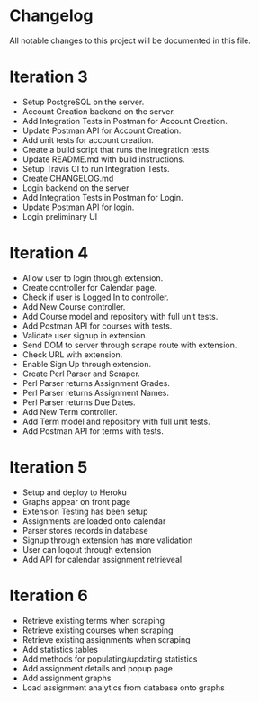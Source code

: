 # Changelog
All notable changes to this project will be documented in this file.

# Iteration 3
- Setup PostgreSQL on the server.
- Account Creation backend on the server.
- Add Integration Tests in Postman for Account Creation.
- Update Postman API for Account Creation.
- Add unit tests for account creation.
- Create a build script that runs the integration tests.
- Update README.md with build instructions.
- Setup Travis CI to run Integration Tests.
- Create CHANGELOG.md
- Login backend on the server
- Add Integration Tests in Postman for Login.
- Update Postman API for login.
- Login preliminary UI

# Iteration 4
- Allow user to login through extension.
- Create controller for Calendar page.
- Check if user is Logged In to controller.
- Add New Course controller.
- Add Course model and repository with full unit tests.
- Add Postman API for courses with tests.
- Validate user signup in extension.
- Send DOM to server through scrape route with extension.
- Check URL with extension.
- Enable Sign Up through extension.
- Create Perl Parser and Scraper.
- Perl Parser returns Assignment Grades.
- Perl Parser returns Assignment Names.
- Perl Parser returns Due Dates.
- Add New Term controller.
- Add Term model and repository with full unit tests.
- Add Postman API for terms with tests.

# Iteration 5
- Setup and deploy to Heroku
- Graphs appear on front page
- Extension Testing has been setup
- Assignments are loaded onto calendar
- Parser stores records in database 
- Signup through extension has more validation
- User can logout through extension
- Add API for calendar assignment retrieveal

# Iteration 6
- Retrieve existing terms when scraping
- Retrieve existing courses when scraping
- Retrieve existing assignments when scraping
- Add statistics tables
- Add methods for populating/updating statistics
- Add assignment details and popup page
- Add assignment graphs
- Load assignment analytics from database onto graphs
